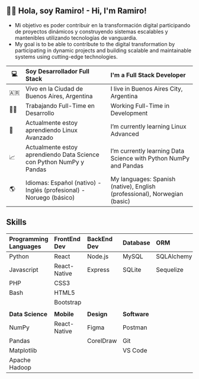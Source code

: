 ## :man_beard: Hola, soy Ramiro! - Hi, I'm Ramiro!
- Mi objetivo es poder contribuir en la transformación digital participando de
proyectos dinámicos y construyendo sistemas escalables y mantenibles
utilizando tecnologías de vanguardia.
- My goal is to be able to contribute to the digital transformation by participating in dynamic projects and building scalable and maintainable systems using cutting-edge technologies.

|:computer:|Soy Desarrollador Full Stack|I'm a Full Stack Developer|
|---|:---|:---|
|:argentina:|Vivo en la Ciudad de Buenos Aires, Argentina|I live in Buenos Aires City, Argentina|
|:man_technologist:|Trabajando Full-Time en Desarrollo|Working Full-Time in Development|
|:open_book:|Actualmente estoy aprendiendo Linux Avanzado|I’m currently learning Linux Advanced|
|:chart_with_upwards_trend:|Actualmente estoy aprendiendo Data Science con Python NumPy y Pandas|I’m currently learning Data Science with Python NumPy and Pandas|
|:earth_americas:|Idiomas: Español (nativo) - Inglés (profesional) - Noruego (básico)|My languages: Spanish (native), English (professional), Norwegian (basic)|

## Skills

|Programming Languages|FrontEnd Dev|BackEnd Dev|Database|ORM|DevOps|Framework|
|:---|:---|:---|:---|:---|:---|:---|
|Python|React|Node.js|MySQL|SQLAlchemy|Docker|Django|
|Javascript|React-Native|Express|SQLite|Sequelize|Bash|Flask|
|PHP|CSS3|||||Express|Rhinoceros|Trello|
|Bash|HTML5|||||Symfony||VS Code|
||Bootstrap||||||||
||||||||
|**Data Science**|**Mobile**|**Design**|**Software**|
|NumPy|React-Native|Figma|Postman|||||
|Pandas||CorelDraw|Git|||||
|Matplotlib|||VS Code|||||
|Apache Hadoop||||||||







